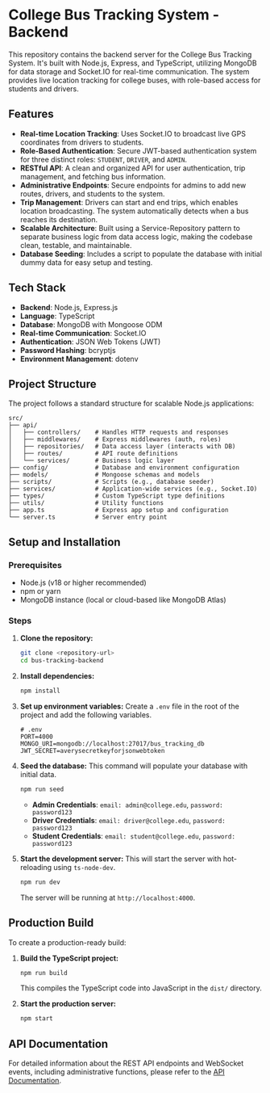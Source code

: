 
# College Bus Tracking System - Backend

This repository contains the backend server for the College Bus Tracking System. It's built with Node.js, Express, and TypeScript, utilizing MongoDB for data storage and Socket.IO for real-time communication. The system provides live location tracking for college buses, with role-based access for students and drivers.

## Features

-   **Real-time Location Tracking**: Uses Socket.IO to broadcast live GPS coordinates from drivers to students.
-   **Role-Based Authentication**: Secure JWT-based authentication system for three distinct roles: `STUDENT`, `DRIVER`, and `ADMIN`.
-   **RESTful API**: A clean and organized API for user authentication, trip management, and fetching bus information.
-   **Administrative Endpoints**: Secure endpoints for admins to add new routes, drivers, and students to the system.
-   **Trip Management**: Drivers can start and end trips, which enables location broadcasting. The system automatically detects when a bus reaches its destination.
-   **Scalable Architecture**: Built using a Service-Repository pattern to separate business logic from data access logic, making the codebase clean, testable, and maintainable.
-   **Database Seeding**: Includes a script to populate the database with initial dummy data for easy setup and testing.

## Tech Stack

-   **Backend**: Node.js, Express.js
-   **Language**: TypeScript
-   **Database**: MongoDB with Mongoose ODM
-   **Real-time Communication**: Socket.IO
-   **Authentication**: JSON Web Tokens (JWT)
-   **Password Hashing**: bcryptjs
-   **Environment Management**: dotenv

## Project Structure

The project follows a standard structure for scalable Node.js applications:

```
src/
├── api/
│   ├── controllers/    # Handles HTTP requests and responses
│   ├── middlewares/    # Express middlewares (auth, roles)
│   ├── repositories/   # Data access layer (interacts with DB)
│   ├── routes/         # API route definitions
│   └── services/       # Business logic layer
├── config/             # Database and environment configuration
├── models/             # Mongoose schemas and models
├── scripts/            # Scripts (e.g., database seeder)
├── services/           # Application-wide services (e.g., Socket.IO)
├── types/              # Custom TypeScript type definitions
├── utils/              # Utility functions
├── app.ts              # Express app setup and configuration
└── server.ts           # Server entry point
```

## Setup and Installation

### Prerequisites

-   Node.js (v18 or higher recommended)
-   npm or yarn
-   MongoDB instance (local or cloud-based like MongoDB Atlas)

### Steps

1.  **Clone the repository:**
    ```bash
    git clone <repository-url>
    cd bus-tracking-backend
    ```

2.  **Install dependencies:**
    ```bash
    npm install
    ```

3.  **Set up environment variables:**
    Create a `.env` file in the root of the project and add the following variables.

    ```env
    # .env
    PORT=4000
    MONGO_URI=mongodb://localhost:27017/bus_tracking_db
    JWT_SECRET=averysecretkeyforjsonwebtoken
    ```

4.  **Seed the database:**
    This command will populate your database with initial data.
    ```bash
    npm run seed
    ```
    -   **Admin Credentials**: `email: admin@college.edu`, `password: password123`
    -   **Driver Credentials**: `email: driver@college.edu`, `password: password123`
    -   **Student Credentials**: `email: student@college.edu`, `password: password123`

5.  **Start the development server:**
    This will start the server with hot-reloading using `ts-node-dev`.
    ```bash
    npm run dev
    ```
    The server will be running at `http://localhost:4000`.

## Production Build

To create a production-ready build:

1.  **Build the TypeScript project:**
    ```bash
    npm run build
    ```
    This compiles the TypeScript code into JavaScript in the `dist/` directory.

2.  **Start the production server:**
    ```bash
    npm start
    ```

## API Documentation

For detailed information about the REST API endpoints and WebSocket events, including administrative functions, please refer to the [API Documentation](./docs/api.md).